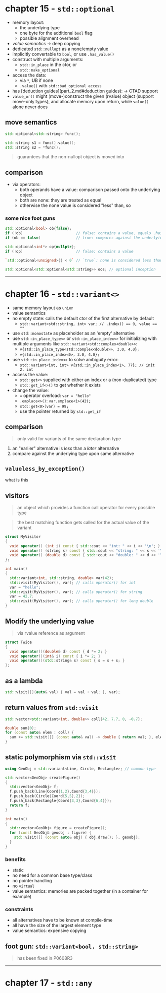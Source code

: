 # chapter 15 - `std::optional`

- memory layout:
	- the underlying type
	- one byte for the additional `bool` flag
	- possible alignment overhead
- *value semantics* -> deep copying
- dedicated `std::nullopt` as a none/empty value
- implicitly convertable to `bool`, or use `.has_value()`
- construct with multiple arguments:
	- `std::in_place` in the ctor, or
	- `std::make_optional`
- access the data:
	- via `*`, UB if none
	- `.value()` with `std::bad_optional_access`
- has [deduction guides](part_2.md#deduction guides): -> CTAD support
- `value_or()` might (move-)construct the given (rvalue) object (support
  move-only types), and allocate memory upon return, while `value()` alone never
  does

## move semantics

```cpp
std::optional<std::string> func();

std::string s1 = func().value();
std::string s2 = *func();
```
> guarantees that the non-nullopt object is moved into

## comparison

- via operators:
	- both operands have a value: comparison passed onto the underlying object
	- both are none: they are treated as equal
	- otherwise the none value is considered "less" than, so

### some nice foot guns

```cpp
std::optional<bool> ob{false};
if (!ob)                        // false: contains a value, equals .has_value()
if (ob == false)                // true: compares against the underlying value

std::optional<int*> op{nullptr};
if (!op)                        // false: contains a value

`std::optional<unsigned>{} < 0` // `true`: none is considered less than values

std::optional<std::optional<std::string>> oos; // optional inception
```

---

# chapter 16 - `std::variant<>`

- same memory layout as `union`
- value semantics
- no empty state: calls the default ctor of the first alternative by default
	- `std::variant<std::string, int> var; // .index() == 0, value == ""`
- use `std::monostate` as placeholder as an 'empty' alternative
- use `std::in_place_type<>` or `std::in_place_index<>` for initializing with
  multiple arguments like `std::variant<std::complex<double>>`:
	- `v{std::in_place_type<std::complex<double>>, 3.0, 4.0};`
	- `v{std::in_place_index<0>, 3.0, 4.0};`
- use `std::in_place_index<>` to solve ambiguity error:
	- `std::variant<int, int> v{std;:in_place_index<1>, 77}; // init 2. int`
- access the value:
	- `std::get<>` supplied with either an index or a (non-duplicated) type
	- `std::get_if<>()` to get whether it exists
- change the value:
	- `=` operator overload: `var = "hello"`
	- `.emplace<>()`: `var.emplace<1>(42);`
	- `std::get<0>(var) = 99;`
	- use the pointer returned by `std::get_if`

## comparison

> only valid for variants of the same declaration type

1. an "earlier" alternative is *less* than a *later* alternative
2. compare against the underlying type upon same alternative

## `valueless_by_exception()`

what is this

## visitors

> an object which provides a function call operator for every possible type

> the best matching function gets called for the actual value of the variant

```cpp
struct MyVisitor
{
  void operator() (int i) const { std::cout << "int: " << i << '\n'; }
  void operator() (string s) const { std::cout << "string: " << s << '\n'; }
  void operator() (double d) const { std::cout << "double: " << d << '\n'; }
};

int main()
{
  std::variant<int, std::string, double> var(42);
  std::visit(MyVisitor(), var); // calls operator() for int
  var = "hello";
  std::visit(MyVisitor(), var); // calls operator() for string
  var = 42.7;
  std::visit(MyVisitor(), var); // calls operator() for long double
}
```

## Modify the underlying value

> via rvalue reference as argument

```cpp
struct Twice
{
  void operator()(double& d) const { d *= 2; }
  void operator()(int& i) const { i *= 2; }
  void operator()(std::string& s) const { s = s + s; }
};
```

## as a lambda

```cpp
std::visit([](auto& val) { val = val + val; }, var);
```

## return values from `std::visit`

```cpp
std::vector<std::variant<int, double>> coll{42, 7.7, 0, -0.7};

double sum{0};
for (const auto& elem : coll) {
  sum += std::visit([] (const auto& val) -> double { return val; }, elem);
}
```

## static polymorphism via `std::visit`

```cpp
using GeoObj = std::variant<Line, Circle, Rectangle>; // common type

std::vector<GeoObj> createFigure()
{
  std::vector<GeoObj> f;
  f.push_back(Line{Coord{1,2},Coord{3,4}});
  f.push_back(Circle{Coord{5,5},2});
  f.push_back(Rectangle{Coord{3,3},Coord{6,4}});
  return f;
}

int main()
{
  std::vector<GeoObj> figure = createFigure();
  for (const GeoObj& geoobj : figure) {
    std::visit([] (const auto& obj) { obj.draw(); }, geoobj);
  }
}
```

### benefits

- static
- no need for a common base type/class
- no pointer handling
- no `virtual`
- value semantics: memories are packed together (in a container for example)

### constraints

- all alternatives have to be known at compile-time
- all have the size of the largest element type
- value semantics: expensive copying

## foot gun: `std::variant<bool, std::string>`

> has been fixed in P0608R3

---

# chapter 17 - `std::any`
